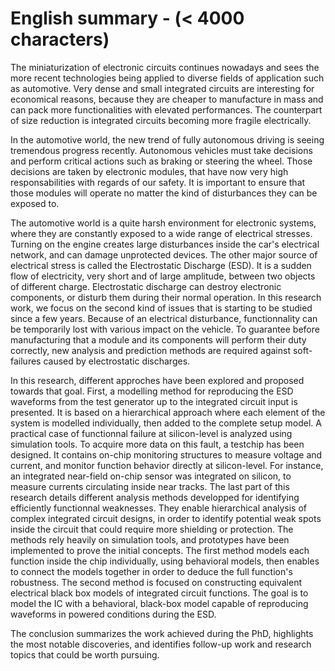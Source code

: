# English summary - (< 4000 characters)

The miniaturization of electronic circuits continues nowadays and sees the more recent technologies being applied to diverse fields of application such as automotive.
Very dense and small integrated circuits are interesting for economical reasons, because they are cheaper to manufacture in mass and can pack more functionalities with elevated performances.
The counterpart of size reduction is integrated circuits becoming more fragile electrically.

In the automotive world, the new trend of fully autonomous driving is seeing tremendous progress recently.
Autonomous vehicles must take decisions and perform critical actions such as braking or steering the wheel.
Those decisions are taken by electronic modules, that have now very high responsabilities with regards of our safety.
It is important to ensure that those modules will operate no matter the kind of disturbances they can be exposed to.

The automotive world is a quite harsh environment for electronic systems, where they are constantly exposed to a wide range of electrical stresses.
Turning on the engine creates large disturbances inside the car's electrical network, and can damage unprotected devices.
The other major source of electrical stress is called the Electrostatic Discharge (ESD).
It is a sudden flow of electricity, very short and of large amplitude, between two objects of different charge.
Electrostatic discharge can destroy electronic components, or disturb them during their normal operation.
In this research work, we focus on the second kind of issues that is starting to be studied since a few years.
Because of an electrical disturbance, functionnality can be temporarily lost with various impact on the vehicle.
To guarantee before manufacturing that a module and its components will perform their duty correctly, new analysis and prediction methods are required against soft-failures caused by electrostatic discharges.

In this research, different approches have been explored and proposed towards that goal.
First, a modelling method for reproducing the ESD waveforms from the test generator up to the integrated circuit input is presented.
It is based on a hierarchical approach where each element of the system is modelled individually, then added to the complete setup model.
A practical case of functionnal failure at silicon-level is analyzed using simulation tools.
To acquire more data on this fault, a testchip has been designed.
It contains on-chip monitoring structures to measure voltage and current, and monitor function behavior directly at silicon-level.
For instance, an integrated near-field on-chip sensor was integrated on silicon, to measure currents circulating inside near tracks.
The last part of this research details different analysis methods developped for identifying efficiently functionnal weaknesses.
They enable hierarchical analysis of complex integrated circuit designs, in order to identify potential weak spots inside the circuit that could require more shielding or protection.
The methods rely heavily on simulation tools, and prototypes have been implemented to prove the initial concepts.
The first method models each function inside the chip individually, using behavioral models, then enables to connect the models together in order to deduce the full function's robustness.
The second method is focused on constructing equivalent electrical black box models of integrated circuit functions.
The goal is to model the IC with a behavioral, black-box model capable of reproducing waveforms in powered conditions during the ESD.

The conclusion summarizes the work achieved during the PhD, highlights the most notable discoveries, and identifies follow-up work and research topics that could be worth pursuing.

